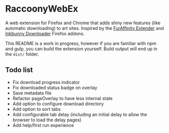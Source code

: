 # RaccoonyWebEx

A web extension for Firefox and Chrome that adds shiny new features (like automatic downloading) to art sites. 
Inspired by the [FurAffinity Extender](https://andrewneo.github.io/faextender/) and [Inkbunny Downloader](http://www.humbird0.com/#/addons/inkbunny_downloader) Firefox addons.

This README is a work in progress, however if you are familiar with npm and gulp, you can build the extension yourself. 
Build output will end up in the `dist/` folder.

## Todo list 

- Fix download progress indicator
- Fix downloaded status badge on overlay 
- Save metadata file
- Refactor pageOverlay to have less internal state
- Add option to configure download directory
- Add option to sort tabs
- Add configurable tab delay (including an initial delay to allow the browser to load the delay pages)
- Add help/first run experience